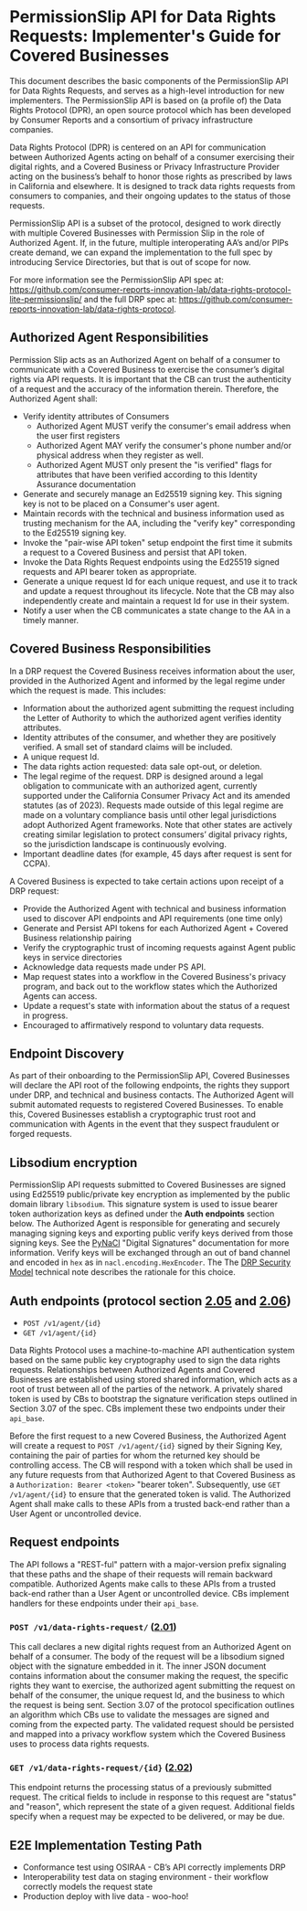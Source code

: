 # PermissionSlip API for Data Rights Requests: Implementer's Guide for Covered Businesses


This document describes the basic components of the PermissionSlip API for Data Rights Requests, and serves as a high-level introduction for new implementers.  The PermissionSlip API is based on (a profile of) the Data Rights Protocol (DPR), an open source protocol which has been developed by Consumer Reports and a consortium of privacy infrastructure companies.

Data Rights Protocol (DPR) is centered on an API for communication between Authorized Agents acting on behalf of a consumer exercising their digital rights, and a Covered Business or Privacy Infrastructure Provider acting on the business’s behalf to honor those rights as prescribed by laws in California and elsewhere.  It is designed to track data rights requests from consumers to companies, and their ongoing updates to the status of those requests.

PermissionSlip API is a subset of the protocol, designed to work directly with multiple Covered Businesses with Permission Slip in the role of Authorized Agent.  If, in the future, multiple interoperating AA’s and/or PIPs create demand, we can expand the implementation to the full spec by introducing Service Directories, but that is out of scope for now.

For more information see the PermissionSlip API spec at: https://github.com/consumer-reports-innovation-lab/data-rights-protocol-lite-permissionslip/ and the full DRP spec at: https://github.com/consumer-reports-innovation-lab/data-rights-protocol.


## Authorized Agent Responsibilities

Permission Slip acts as an Authorized Agent on behalf of a consumer to communicate with a Covered Business to exercise the consumer’s digital rights via API requests.  It is important that the CB can trust the authenticity of a request and the accuracy of the information therein.  Therefore, the Authorized Agent shall:

-   Verify identity attributes of Consumers
    -   Authorized Agent MUST verify the consumer's email address when the user first registers
    -   Authorized Agent MAY verify the consumer's phone number and/or physical address when they register as well.
    -   Authorized Agent MUST only present the "is verified" flags for attributes that have been verified according to this Identity Assurance documentation
-   Generate and securely manage an Ed25519 signing key. This signing key is not to be placed on a Consumer's user agent.
-   Maintain records with the technical and business information used as trusting mechanism for the AA, including the "verify key" corresponding to the Ed25519 signing key.
-   Invoke the "pair-wise API token" setup endpoint the first time it submits a request to a Covered Business and persist that API token.
-   Invoke the Data Rights Request endpoints using the Ed25519 signed requests and API bearer token as appropriate.
-   Generate a unique request Id for each unique request, and use it to track and update a request throughout its lifecycle.  Note that the CB may also independently create and maintain a request Id for use in their system.
-   Notify a user when the CB communicates a state change to the AA in a timely manner.


## Covered Business Responsibilities

In a DRP request the Covered Business receives information about the user, provided in the Authorized Agent and informed by the legal regime under which the request is made. This includes:

-   Information about the authorized agent submitting the request including the Letter of Authority to which the authorized agent verifies identity attributes.
-   Identity attributes of the consumer, and whether they are positively verified. A small set of standard claims will be included.
-   A unique request Id.
-   The data rights action requested: data sale opt-out, or deletion.
-   The legal regime of the request. DRP is designed around a legal obligation to communicate with an authorized agent, currently supported under the California Consumer Privacy Act and its amended statutes (as of 2023). Requests made outside of this legal regime are made on a voluntary compliance basis until other legal jurisdictions adopt Authorized Agent frameworks.  Note that other states are actively creating similar legislation to protect consumers’ digital privacy rights, so the jurisdiction landscape is continuously evolving.
-   Important deadline dates (for example, 45 days after request is sent for CCPA).

A Covered Business is expected to take certain actions upon receipt of a DRP request:

-   Provide the Authorized Agent with technical and business information used to discover API endpoints and API requirements (one time only)
-   Generate and Persist API tokens for each Authorized Agent + Covered Business relationship pairing
-   Verify the cryptographic trust of incoming requests against Agent public keys in service directories
-   Acknowledge data requests made under PS API.
-   Map request states into a workflow in the Covered Business's privacy program, and back out to the workflow states which the Authorized Agents can access.
-   Update a request's state with information about the status of a request in progress.
-   Encouraged to affirmatively respond to voluntary data requests.


## Endpoint Discovery

As part of their onboarding to the PermissionSlip API, Covered Businesses will declare the API root of the following endpoints, the rights they support under DRP, and technical and business contacts. The Authorized Agent will submit automated requests to registered Covered Businesses. To enable this, Covered Businesses establish a cryptographic trust root and communication with Agents in the event that they suspect fraudulent or forged requests.


## Libsodium encryption

PermissionSlip API requests submitted to Covered Businesses are signed using Ed25519 public/private key encryption as implemented by the public domain library `libsodium`. This signature system is used to issue bearer token authorization keys as defined under the **Auth endpoints** section below. The Authorized Agent is responsible for generating and securely managing signing keys and exporting public verify keys derived from those signing keys. See the [PyNaCl](https://pynacl.readthedocs.io/en/latest/signing/) "Digital Signatures" documentation for more information. Verify keys will be exchanged through an out of band channel and encoded in `hex` as in `nacl.encoding.HexEncoder`. The The [DRP Security
Model](https://raw.githubusercontent.com/consumer-reports-digital-lab/data-rights-protocol/main/files/DRP_security_model.pdf) technical note describes the rationale for this choice.


## Auth endpoints (protocol section [2.05](https://github.com/consumer-reports-innovation-lab/data-rights-protocol-lite-permissionslip/blob/main/data-rights-protocol.md#205-post-v1agentagent-id-pair-wise-key-setup-endpoint) and [2.06](https://github.com/consumer-reports-innovation-lab/data-rights-protocol-lite-permissionslip/blob/main/data-rights-protocol.md#206-get-v1agentagent-id-agent-information-endpoint))

-   `POST /v1/agent/{id}`
-   `GET /v1/agent/{id}`

Data Rights Protocol uses a machine-to-machine API authentication system based on the same public key cryptography used to sign the data rights requests. Relationships between Authorized Agents and Covered Businesses are established using stored shared information, which acts as a root of trust between all of the parties of the network. A privately shared token is used by CBs to bootstrap the signature verification steps outlined in Section 3.07 of the spec. CBs implement these two endpoints under their `api_base`.

Before the first request to a new Covered Business, the Authorized Agent will create a request to `POST
/v1/agent/{id}` signed by their Signing Key, containing the pair of parties for whom the returned key should be controlling access. The CB will respond with a token which shall be used in any future requests from that Authorized Agent to that Covered Business as a `Authorization: Bearer <token>` "bearer token".  Subsequently, use `GET /v1/agent/{id}` to ensure that the generated token is valid. The Authorized Agent shall make calls to these APIs from a trusted back-end rather than a User Agent or uncontrolled device.


## Request endpoints

The API follows a "REST-ful" pattern with a major-version prefix signaling that these paths and the shape of their requests will remain backward compatible. Authorized Agents make calls to these APIs from a trusted back-end rather than a User Agent or uncontrolled device. CBs implement handlers for these endpoints under their `api_base`.

### `POST /v1/data-rights-request/` ([2.01](https://github.com/consumer-reports-innovation-lab/data-rights-protocol-lite-permissionslip#201-post-v1data-rights-request-data-rights-exercise-endpoint))



This call declares a new digital rights request from an Authorized Agent on behalf of a consumer. The body of the request will be a libsodium signed object with the signature embedded in it. The inner JSON document contains information about the consumer making the request, the specific rights they want to exercise, the authorized agent submitting the request on behalf of the consumer, the unique request Id, and the business to which the request is being sent. Section 3.07 of the protocol specification outlines an algorithm which CBs use to validate the messages are signed and coming from the expected party. The validated request should be persisted and mapped into a privacy workflow system which the Covered Business uses to process data rights requests.

### `GET /v1/data-rights-request/{id}` ([2.02](https://github.com/consumer-reports-innovation-lab/data-rights-protocol-lite-permissionslip#202-get-v1data-rights-requestrequest_id-data-rights-status-endpoint))

This endpoint returns the processing status of a previously submitted request. The critical fields to include in response to this request are "status" and "reason", which represent the state of a given request.  Additional fields specify when a request may be expected to be delivered, or may be due.


## E2E Implementation Testing Path

-   Conformance test using OSIRAA - CB’s API correctly implements DRP
-   Interoperability test data on staging environment - their workflow correctly models the request state
-   Production deploy with live data - woo-hoo!

